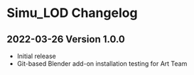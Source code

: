 # Simu_LOD Changelog
## 2022-03-26 **Version 1.0.0**
- Initial release
- Git-based Blender add-on installation testing for Art Team